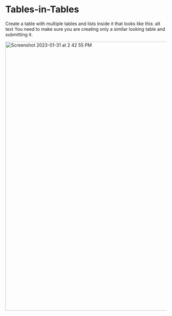 # Tables-in-Tables
Create a table with multiple tables and lists inside it that looks like this: alt text You need to make sure you are creating only a similar looking table and submitting it.

<img width="840" alt="Screenshot 2023-01-31 at 2 42 55 PM" src="https://github.com/Sonu34668/Tables-in-Tables/assets/130197661/345fa472-48f4-402e-bb13-996bfb286deb">
